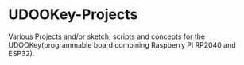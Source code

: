# UDOOKey-Projects
Various Projects and/or sketch, scripts and concepts for the UDOOKey(programmable board combining Raspberry Pi RP2040 and ESP32). 
